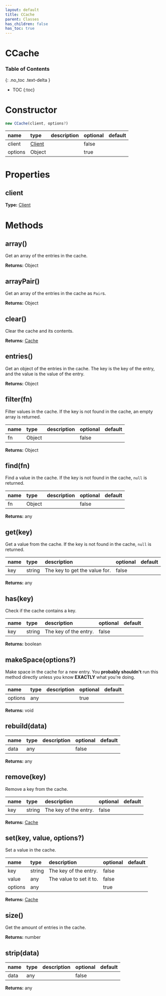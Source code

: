 ```yaml
---
layout: default
title: CCache
parent: Classes
has_children: false
has_toc: true
---
```


# CCache
### Table of Contents
{: .no_toc .text-delta }

- TOC
{:toc}
# Constructor
```js
new CCache(client, options?)
```

| name | type | description | optional | default |
|:-----|:-----|:------------|:---------|:--------|
| client | [Client](classes/Client) |  | false |  |
| options | Object |  | true |  |

# Properties
## client
**Type:** [Client](classes/Client)

# Methods
## array()
Get an array of the entries in the cache.

**Returns:** Object

## arrayPair()
Get an array of the entries in the cache as `Pair`s.

**Returns:** Object

## clear()
Clear the cache and its contents.

**Returns:** [Cache](classes/Cache)

## entries()
Get an object of the entries in the cache. The
key is the key of the entry, and the value is
the value of the entry.

**Returns:** Object

## filter(fn)
Filter values in the cache. If the key is not found
in the cache, an empty array is returned.

| name | type | description | optional | default |
|:-----|:-----|:------------|:---------|:--------|
| fn | Object |  | false |  |

**Returns:** Object

## find(fn)
Find a value in the cache. If the key is not found
in the cache, `null` is returned.

| name | type | description | optional | default |
|:-----|:-----|:------------|:---------|:--------|
| fn | Object |  | false |  |

**Returns:** any

## get(key)
Get a value from the cache. If the key is not found
in the cache, `null` is returned.

| name | type | description | optional | default |
|:-----|:-----|:------------|:---------|:--------|
| key | string | The key to get the value for. | false |  |

**Returns:** any

## has(key)
Check if the cache contains a key.

| name | type | description | optional | default |
|:-----|:-----|:------------|:---------|:--------|
| key | string | The key of the entry. | false |  |

**Returns:** boolean

## makeSpace(options?)
Make space in the cache for a new entry. You
**probably shouldn't** run this method directly
unless you know **EXACTLY** what you're doing.

| name | type | description | optional | default |
|:-----|:-----|:------------|:---------|:--------|
| options | any |  | true |  |

**Returns:** void

## rebuild(data)
| name | type | description | optional | default |
|:-----|:-----|:------------|:---------|:--------|
| data | any |  | false |  |

**Returns:** any

## remove(key)
Remove a key from the cache.

| name | type | description | optional | default |
|:-----|:-----|:------------|:---------|:--------|
| key | string | The key of the entry. | false |  |

**Returns:** [Cache](classes/Cache)

## set(key, value, options?)
Set a value in the cache.

| name | type | description | optional | default |
|:-----|:-----|:------------|:---------|:--------|
| key | string | The key of the entry. | false |  |
| value | any | The value to set it to. | false |  |
| options | any |  | true |  |

**Returns:** [Cache](classes/Cache)

## size()
Get the amount of entries in the cache.

**Returns:** number

## strip(data)
| name | type | description | optional | default |
|:-----|:-----|:------------|:---------|:--------|
| data | any |  | false |  |

**Returns:** any


